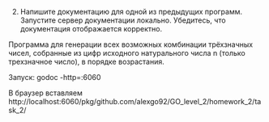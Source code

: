 2. Напишите документацию для одной из предыдущих программ. Запустите сервер
документации локально. Убедитесь, что документация отображается корректно.

Программа для генерации всех возможных комбинации трёхзначных чисел, собранные из цифр исходного натурального числа n (только трехзначное число), в порядке возрастания.

Запуск:
godoc -http=:6060

В браузер вставляем
http://localhost:6060/pkg/github.com/alexgo92/GO_level_2/homework_2/task_2/